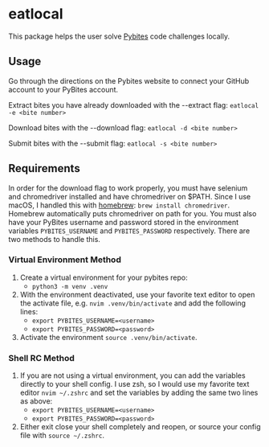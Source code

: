 # eatlocal

This package helps the user solve [Pybites](https://codechallang.es) code challenges locally.

## Usage

Go through the directions on the Pybites website to connect your GitHub account to your PyBites account.

Extract bites you have already downloaded with the --extract flag: `eatlocal -e <bite number>`

Download bites with the --download flag: `eatlocal -d <bite number>`

Submit bites with the --submit flag: `eatlocal -s <bite number>`

## Requirements

In order for the download flag to work properly, you must have selenium and chromedriver installed and have chromedriver on $PATH. Since I use macOS, I handled this with [homebrew](https://brew.sh/): `brew install chromedriver`. Homebrew automatically puts chromedriver on path for you. You must also have your PyBites username and password stored in the environment variables `PYBITES_USERNAME` and `PYBITES_PASSWORD` respectively. There are two methods to handle this. 

### Virtual Environment Method

1. Create a virtual environment for your pybites repo:
	- `python3 -m venv .venv`
2. With the environment deactivated, use your favorite text editor to open the activate file, e.g. `nvim .venv/bin/activate` and add the following lines:
	- `export PYBITES_USERNAME=<username>`
	- `export PYBITES_PASSWORD=<password>`
3. Activate the environment `source .venv/bin/activate`.

### Shell RC Method

1. If you are not using a virtual environment, you can add the variables directly to your shell config. I use zsh, so I would use my favorite text editor `nvim ~/.zshrc` and set the variables by adding the same two lines as above:
	- `export PYBITES_USERNAME=<username>`
	- `export PYBITES_PASSWORD=<password>`
2. Either exit close your shell completely and reopen, or source your config file with `source ~/.zshrc`.
